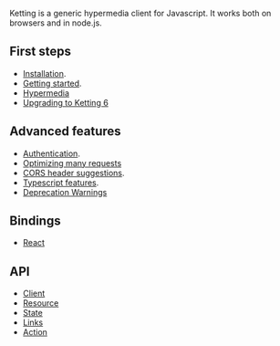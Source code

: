 Ketting is a generic hypermedia client for Javascript. It works both on
browsers and in node.js.

## First steps

* [Installation](Installation).
* [Getting started](Getting-Started).
* [Hypermedia](Hypermedia)
* [Upgrading to Ketting 6](Upgrading)


## Advanced features

* [Authentication](Authentication).
* [Optimizing many requests](Optimizing)
* [CORS header suggestions](CORS).
* [Typescript features](Typescript).
* [Deprecation Warnings](Deprecation-Warnings)


## Bindings

* [React](React)


## API

* [Client](Client)
* [Resource](Resource)
* [State](State)
* [Links](Links)
* [Action](Action)
